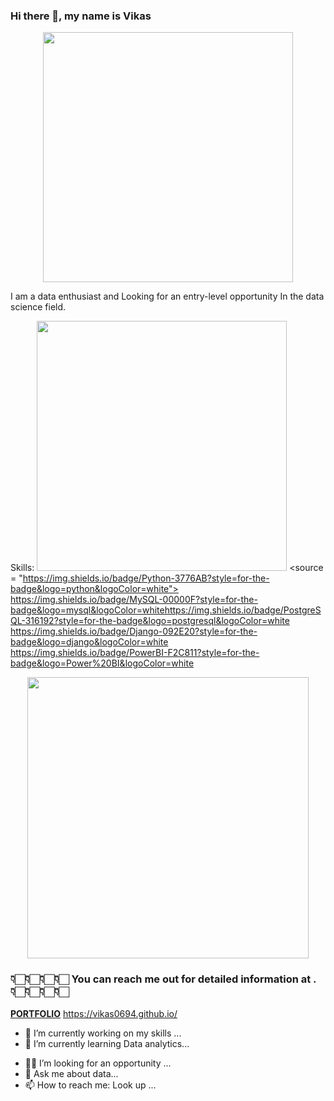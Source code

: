 ### Hi there 👋, my name is Vikas 
<p  align="center"><img height="400" src = "https://media.giphy.com/media/HEURGne9Vj856oivkD/giphy.gif"></p>
<!-- ![](https://media.giphy.com/media/HEURGne9Vj856oivkD/giphy.gif) -->

I am a data enthusiast and Looking for an entry-level opportunity In the data science field.

Skills: 
<img height="400" src = "https://img.shields.io/badge/Python-3776AB?style=for-the-badge&logo=python&logoColor=white">
	<source = "https://img.shields.io/badge/Python-3776AB?style=for-the-badge&logo=python&logoColor=white">
   https://img.shields.io/badge/MySQL-00000F?style=for-the-badge&logo=mysql&logoColor=whitehttps://img.shields.io/badge/PostgreSQL-316192?style=for-the-badge&logo=postgresql&logoColor=white
   https://img.shields.io/badge/Django-092E20?style=for-the-badge&logo=django&logoColor=white
   https://img.shields.io/badge/PowerBI-F2C811?style=for-the-badge&logo=Power%20BI&logoColor=white
   

<p  align="center"><img height="450" src = "https://media.giphy.com/media/n6mEMqAuYOQ8l8qcEE/giphy.gif"></p>


###            👇🏻👇🏻👇🏻👇🏻 You can reach me out for detailed information at .👇🏻👇🏻👇🏻👇🏻
   [**PORTFOLIO**](https://vikas0694.github.io/)
                                            https://vikas0694.github.io/





- 🔭 I’m currently working on my skills ...
- 🌱 I’m currently learning Data analytics...
<!-- - 👯 I’m looking to collaborate on ... -->
- :technologist: I’m looking for an opportunity ...
- 💬 Ask me about data...
- 📫 How to reach me: Look up ...
<!-- - 😄 Pronouns: ... -->

